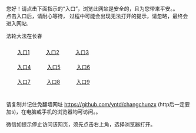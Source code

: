 您好！请点击下面指示的“入口”，浏览此网站是安全的，且为您带来平安。。 <br/>
点击入口后，请耐心等待， 过程中可能会出现无法打开的提示，请忽略，最终会进入网站. </br>

法轮大法在长春<br/>
<div style="padding:10px"><a style="margin:20px" target="_blank" href="https://d29ppypa6am1bz.cloudfront.net/2Qpsp?adhdiem" id="ccLink1" rel="nofollow">入口1</a> <a target="_blank" style="margin:20px" href="https://devgfsvqx8rya.cloudfront.net/2Qpsp?vaxpwpn" id="ccLink2" rel="nofollow">入口2</a> <a style="margin:20px" target="_blank" href="https://ds7uwruz0jo3w.cloudfront.net/2Qpsp?jtnlvay" id="ccLink3" rel="nofollow">入口3</a></div>

<div style="padding:10px" ><a style="margin:20px" target="_blank" href="https://d29ppypa6am1bz.cloudfront.net/2Qpsp?adhdiem" id="ccLink4" rel="nofollow">入口4</a> <a style="margin:20px" href="https://devgfsvqx8rya.cloudfront.net/2Qpsp?vaxpwpn" target="_blank" id="ccLink5" rel="nofollow">入口5</a> <a style="margin:20px" href="https://ds7uwruz0jo3w.cloudfront.net/2Qpsp?jtnlvay" target="_blank" id="ccLink6" rel="nofollow">入口6</a></div>

<div style="padding:10px"><a style="margin:20px" target="_blank" href="https://d29ppypa6am1bz.cloudfront.net/2Qpsp?adhdiem" id="ccLink7" rel="nofollow">入口7</a> <a style="margin:20px" href="https://devgfsvqx8rya.cloudfront.net/2Qpsp?vaxpwpn" target="_blank" id="ccLink8" rel="nofollow">入口8</a> <a style="margin:20px" target="_blank" href="https://ds7uwruz0jo3w.cloudfront.net/2Qpsp?jtnlvay" id="ccLink9" rel="nofollow">入口9</a></div>

<br/>



请复制并记住免翻墙网址 https://github.com/yntd/changchunzx (http后一定要加s)，在电脑或手机的浏览器均可访问。。<br/>

微信如提示停止访问该网页，须先点击右上角，选择浏览器打开。
